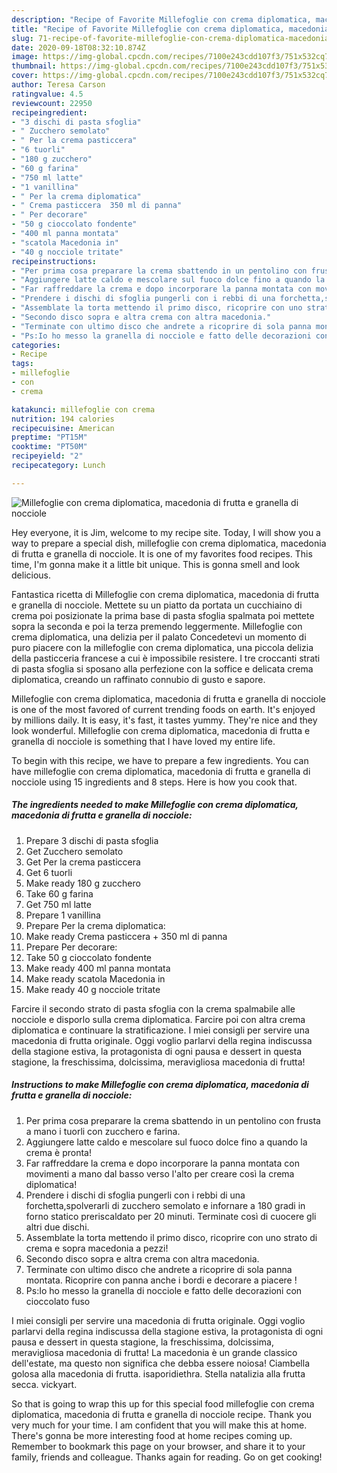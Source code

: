 ```yaml
---
description: "Recipe of Favorite Millefoglie con crema diplomatica, macedonia di frutta e granella di nocciole"
title: "Recipe of Favorite Millefoglie con crema diplomatica, macedonia di frutta e granella di nocciole"
slug: 71-recipe-of-favorite-millefoglie-con-crema-diplomatica-macedonia-di-frutta-e-granella-di-nocciole
date: 2020-09-18T08:32:10.874Z
image: https://img-global.cpcdn.com/recipes/7100e243cdd107f3/751x532cq70/millefoglie-con-crema-diplomatica-macedonia-di-frutta-e-granella-di-nocciole-recipe-main-photo.jpg
thumbnail: https://img-global.cpcdn.com/recipes/7100e243cdd107f3/751x532cq70/millefoglie-con-crema-diplomatica-macedonia-di-frutta-e-granella-di-nocciole-recipe-main-photo.jpg
cover: https://img-global.cpcdn.com/recipes/7100e243cdd107f3/751x532cq70/millefoglie-con-crema-diplomatica-macedonia-di-frutta-e-granella-di-nocciole-recipe-main-photo.jpg
author: Teresa Carson
ratingvalue: 4.5
reviewcount: 22950
recipeingredient:
- "3 dischi di pasta sfoglia"
- " Zucchero semolato"
- " Per la crema pasticcera"
- "6 tuorli"
- "180 g zucchero"
- "60 g farina"
- "750 ml latte"
- "1 vanillina"
- " Per la crema diplomatica"
- " Crema pasticcera  350 ml di panna"
- " Per decorare"
- "50 g cioccolato fondente"
- "400 ml panna montata"
- "scatola Macedonia in"
- "40 g nocciole tritate"
recipeinstructions:
- "Per prima cosa preparare la crema sbattendo in un pentolino con frusta a mano i tuorli con zucchero e farina."
- "Aggiungere latte caldo e mescolare sul fuoco dolce fino a quando la crema è pronta!"
- "Far raffreddare la crema e dopo incorporare la panna montata con movimenti a mano dal basso verso l&#39;alto per creare così la crema diplomatica!"
- "Prendere i dischi di sfoglia pungerli con i rebbi di una forchetta,spolverarli di zucchero semolato e infornare a 180 gradi in forno statico preriscaldato per 20 minuti. Terminate così di cuocere gli altri due dischi."
- "Assemblate la torta mettendo il primo disco, ricoprire con uno strato di crema e sopra macedonia a pezzi!"
- "Secondo disco sopra e altra crema con altra macedonia."
- "Terminate con ultimo disco che andrete a ricoprire di sola panna montata. Ricoprire con panna anche i bordi e decorare a piacere !"
- "Ps:Io ho messo la granella di nocciole e fatto delle decorazioni con cioccolato fuso"
categories:
- Recipe
tags:
- millefoglie
- con
- crema

katakunci: millefoglie con crema 
nutrition: 194 calories
recipecuisine: American
preptime: "PT15M"
cooktime: "PT50M"
recipeyield: "2"
recipecategory: Lunch

---
```



![Millefoglie con crema diplomatica, macedonia di frutta e granella di nocciole](https://img-global.cpcdn.com/recipes/7100e243cdd107f3/751x532cq70/millefoglie-con-crema-diplomatica-macedonia-di-frutta-e-granella-di-nocciole-recipe-main-photo.jpg)

Hey everyone, it is Jim, welcome to my recipe site. Today, I will show you a way to prepare a special dish, millefoglie con crema diplomatica, macedonia di frutta e granella di nocciole. It is one of my favorites food recipes. This time, I'm gonna make it a little bit unique. This is gonna smell and look delicious.

Fantastica ricetta di Millefoglie con crema diplomatica, macedonia di frutta e granella di nocciole. Mettete su un piatto da portata un cucchiaino di crema poi posizionate la prima base di pasta sfoglia spalmata poi mettete sopra la seconda e poi la terza premendo leggermente. Millefoglie con crema diplomatica, una delizia per il palato Concedetevi un momento di puro piacere con la millefoglie con crema diplomatica, una piccola delizia della pasticceria francese a cui è impossibile resistere. I tre croccanti strati di pasta sfoglia si sposano alla perfezione con la soffice e delicata crema diplomatica, creando un raffinato connubio di gusto e sapore.

Millefoglie con crema diplomatica, macedonia di frutta e granella di nocciole is one of the most favored of current trending foods on earth. It's enjoyed by millions daily. It is easy, it's fast, it tastes yummy. They're nice and they look wonderful. Millefoglie con crema diplomatica, macedonia di frutta e granella di nocciole is something that I have loved my entire life.


To begin with this recipe, we have to prepare a few ingredients. You can have millefoglie con crema diplomatica, macedonia di frutta e granella di nocciole using 15 ingredients and 8 steps. Here is how you cook that.

<!--inarticleads1-->

##### The ingredients needed to make Millefoglie con crema diplomatica, macedonia di frutta e granella di nocciole:

1. Prepare 3 dischi di pasta sfoglia
1. Get  Zucchero semolato
1. Get  Per la crema pasticcera
1. Get 6 tuorli
1. Make ready 180 g zucchero
1. Take 60 g farina
1. Get 750 ml latte
1. Prepare 1 vanillina
1. Prepare  Per la crema diplomatica:
1. Make ready  Crema pasticcera + 350 ml di panna
1. Prepare  Per decorare:
1. Take 50 g cioccolato fondente
1. Make ready 400 ml panna montata
1. Make ready scatola Macedonia in
1. Make ready 40 g nocciole tritate


Farcire il secondo strato di pasta sfoglia con la crema spalmabile alle nocciole e disporlo sulla crema diplomatica. Farcire poi con altra crema diplomatica e continuare la stratificazione. I miei consigli per servire una macedonia di frutta originale. Oggi voglio parlarvi della regina indiscussa della stagione estiva, la protagonista di ogni pausa e dessert in questa stagione, la freschissima, dolcissima, meravigliosa macedonia di frutta! 

<!--inarticleads2-->

##### Instructions to make Millefoglie con crema diplomatica, macedonia di frutta e granella di nocciole:

1. Per prima cosa preparare la crema sbattendo in un pentolino con frusta a mano i tuorli con zucchero e farina.
1. Aggiungere latte caldo e mescolare sul fuoco dolce fino a quando la crema è pronta!
1. Far raffreddare la crema e dopo incorporare la panna montata con movimenti a mano dal basso verso l&#39;alto per creare così la crema diplomatica!
1. Prendere i dischi di sfoglia pungerli con i rebbi di una forchetta,spolverarli di zucchero semolato e infornare a 180 gradi in forno statico preriscaldato per 20 minuti. Terminate così di cuocere gli altri due dischi.
1. Assemblate la torta mettendo il primo disco, ricoprire con uno strato di crema e sopra macedonia a pezzi!
1. Secondo disco sopra e altra crema con altra macedonia.
1. Terminate con ultimo disco che andrete a ricoprire di sola panna montata. Ricoprire con panna anche i bordi e decorare a piacere !
1. Ps:Io ho messo la granella di nocciole e fatto delle decorazioni con cioccolato fuso


I miei consigli per servire una macedonia di frutta originale. Oggi voglio parlarvi della regina indiscussa della stagione estiva, la protagonista di ogni pausa e dessert in questa stagione, la freschissima, dolcissima, meravigliosa macedonia di frutta! La macedonia è un grande classico dell&#39;estate, ma questo non significa che debba essere noiosa! Ciambella golosa alla macedonia di frutta. isaporidiethra. Stella natalizia alla frutta secca. vickyart. 

So that is going to wrap this up for this special food millefoglie con crema diplomatica, macedonia di frutta e granella di nocciole recipe. Thank you very much for your time. I am confident that you will make this at home. There's gonna be more interesting food at home recipes coming up. Remember to bookmark this page on your browser, and share it to your family, friends and colleague. Thanks again for reading. Go on get cooking!
